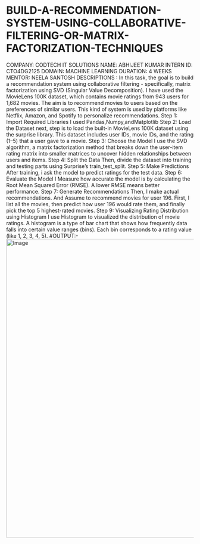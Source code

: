 # BUILD-A-RECOMMENDATION-SYSTEM-USING-COLLABORATIVE-FILTERING-OR-MATRIX-FACTORIZATION-TECHNIQUES
COMPANY: CODTECH IT SOLUTIONS
NAME: ABHIJEET KUMAR
INTERN ID: CTO4DG2125
DOMAIN: MACHINE LEARNING
DURATION: 4 WEEKS
MENTOR: NEELA SANTOSH
DESCRIPTIONS :
In this task, the goal is to build a recommendation system using collaborative filtering - specifically, matrix factorization using SVD (Singular Value Decomposition). I have used the MovieLens 100K dataset, which contains movie ratings from 943 users for 1,682 movies. The aim is to recommend movies to users based on the preferences of similar users.
This kind of system is used by platforms like Netflix, Amazon, and Spotify to personalize recommendations.
Step 1: Import Required Libraries
I used Pandas,Numpy,andMatplotlib
Step 2: Load the Dataset
next, step is to load the built-in MovieLens 100K dataset using the surprise library.
This dataset includes user IDs, movie IDs, and the rating (1–5) that a user gave to a movie.
Step 3: Choose the Model
I use the SVD algorithm, a matrix factorization method that breaks down the user-item rating matrix into smaller matrices to uncover hidden relationships between users and items.
Step 4: Split the Data
Then, divide the dataset into training and testing parts using Surprise’s train_test_split.
Step 5: Make Predictions
After training, i ask the model to predict ratings for the test data.
Step 6: Evaluate the Model
I Measure how accurate the model is by calculating the Root Mean Squared Error (RMSE). A lower RMSE means better performance.
Step 7: Generate Recommendations
Then, I make actual recommendations. And Assume to recommend movies for user 196. 
First, I list all the movies, then predict how user 196 would rate them, and finally pick the top 5 highest-rated movies.
Step 9: Visualizing Rating Distribution using Histogram 
I use Histogram to visualized the distribution of movie ratings.
A histogram is a type of bar chart that shows how frequently data falls into certain value ranges (bins).
Each bin corresponds to a rating value (like 1, 2, 3, 4, 5).
#OUTPUT:-
<img width="1666" height="802" alt="Image" src="https://github.com/user-attachments/assets/5c37d8ab-62fd-4713-ade4-7ffdb2d20805" />
